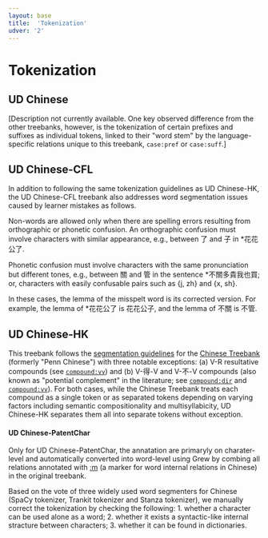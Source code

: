 ```yaml
---
layout: base
title:  'Tokenization'
udver: '2'
---
```


# Tokenization

## UD Chinese

[Description not currently available. One key observed difference from the other treebanks, however, is the tokenization of certain prefixes and suffixes as individual tokens, linked to their "word stem" by the language-specific relations unique to this treebank, `case:pref` or `case:suff`.]



## UD Chinese-CFL

In addition to following the same tokenization guidelines as UD Chinese-HK, the UD Chinese-CFL treebank also addresses word segmentation issues caused by learner mistakes as follows.

Non-words are allowed only when there are spelling errors resulting from orthographic or phonetic confusion. An orthographic confusion must involve characters with similar appearance, e.g., between 了 and 子 in \*花花公了.

Phonetic confusion must involve characters with the same pronunciation but different tones, e.g., between 關 and 管 in the sentence \*不關多貴我也買; or, characters with easily confusable pairs such as {j, zh} and {x, sh}.

In these cases, the lemma of the misspelt word is its corrected version. For example, the lemma of \*花花公了 is 花花公子, and the lemma of 不關 is 不管.



## UD Chinese-HK

This treebank follows the <a href="http://repository.upenn.edu/cgi/viewcontent.cgi?article=1038&context=ircs_reports">segmentation guidelines</a> for the <a href="https://catalog.ldc.upenn.edu/ldc2016t13">Chinese Treebank</a> (formerly "Penn Chinese") with three notable exceptions: (a) V-R resultative compounds (see <a href="http://universaldependencies.org/zh/dep/compound-vv.html">`compound:vv`</a>) and (b) V-得-V and V-不-V compounds (also known as "potential complement" in the literature; see <a href="http://universaldependencies.org/zh/dep/compound-dir.html">`compound:dir`</a> and <a href="http://universaldependencies.org/zh/dep/compound-vv.html">`compound:vv`</a>). For both cases, while the Chinese Treebank treats each compound as a single token or as separated tokens depending on varying factors including semantic compositionality and multisyllabicity, UD Chinese-HK separates them all into separate tokens without exception.



#### UD Chinese-PatentChar 

Only for UD Chinese-PatentChar, the annatation are primaryly on charater-level and automatically converted into word-level using Grew by combing all relations annotated with [:m]() (a marker for word internal relations in Chinese) in the original treebank.

Based on the vote of three widely used word segmenters for Chinese (SpaCy tokenizer, Trankit tokenizer and Stanza tokenizer), we manually correct the tokenization by checking the following: 1. whether a character can be used alone as a word; 2. whether it exists a syntactic-like internal stracture between characters; 3. whether it can be found in dictionaries.



